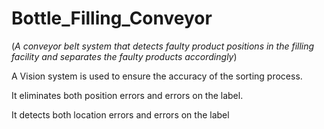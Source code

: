 # Bottle_Filling_Conveyor
(*A conveyor belt system that detects faulty product positions in the filling facility and separates the faulty products accordingly*)


A Vision system is used to ensure the accuracy of the sorting process.


It eliminates both position errors and errors on the label.


It detects both location errors and errors on the label

